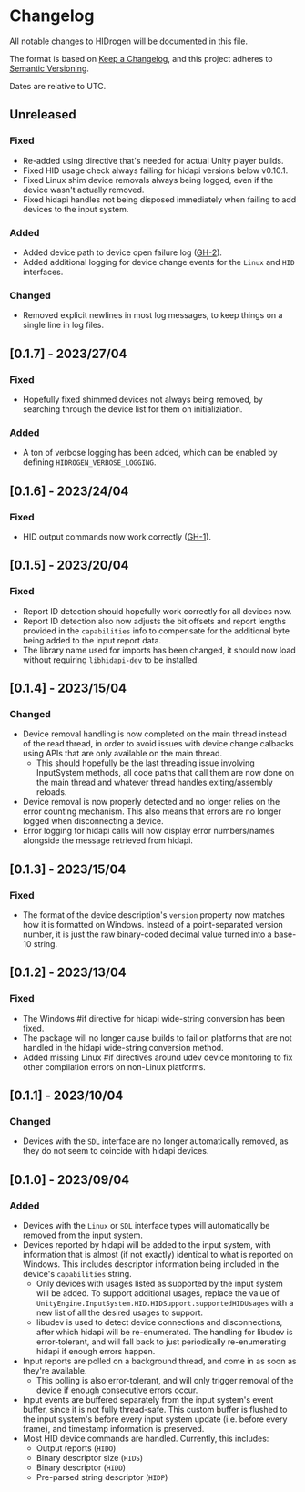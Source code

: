 # Changelog

All notable changes to HIDrogen will be documented in this file.

The format is based on [Keep a Changelog](https://keepachangelog.com/en/1.0.0/), and this project adheres to [Semantic Versioning](https://semver.org/spec/v2.0.0.html).

Dates are relative to UTC.

## Unreleased

### Fixed

- Re-added using directive that's needed for actual Unity player builds.
- Fixed HID usage check always failing for hidapi versions below v0.10.1.
- Fixed Linux shim device removals always being logged, even if the device wasn't actually removed.
- Fixed hidapi handles not being disposed immediately when failing to add devices to the input system.

### Added

- Added device path to device open failure log ([GH-2](https://github.com/TheNathannator/HIDrogen/pull/2)).
- Added additional logging for device change events for the `Linux` and `HID` interfaces.

### Changed

- Removed explicit newlines in most log messages, to keep things on a single line in log files.

## [0.1.7] - 2023/27/04

### Fixed

- Hopefully fixed shimmed devices not always being removed, by searching through the device list for them on initializiation.

### Added

- A ton of verbose logging has been added, which can be enabled by defining `HIDROGEN_VERBOSE_LOGGING`.

## [0.1.6] - 2023/24/04

### Fixed

- HID output commands now work correctly ([GH-1](https://github.com/TheNathannator/HIDrogen/pull/1)).

## [0.1.5] - 2023/20/04

### Fixed

- Report ID detection should hopefully work correctly for all devices now.
- Report ID detection also now adjusts the bit offsets and report lengths provided in the `capabilities` info to compensate for the additional byte being added to the input report data.
- The library name used for imports has been changed, it should now load without requiring `libhidapi-dev` to be installed.

## [0.1.4] - 2023/15/04

### Changed

- Device removal handling is now completed on the main thread instead of the read thread, in order to avoid issues with device change calbacks using APIs that are only available on the main thread.
  - This should hopefully be the last threading issue involving InputSystem methods, all code paths that call them are now done on the main thread and whatever thread handles exiting/assembly reloads.
- Device removal is now properly detected and no longer relies on the error counting mechanism. This also means that errors are no longer logged when disconnecting a device.
- Error logging for hidapi calls will now display error numbers/names alongside the message retrieved from hidapi.

## [0.1.3] - 2023/15/04

### Fixed

- The format of the device description's `version` property now matches how it is formatted on Windows. Instead of a point-separated version number, it is just the raw binary-coded decimal value turned into a base-10 string.

## [0.1.2] - 2023/13/04

### Fixed

- The Windows #if directive for hidapi wide-string conversion has been fixed.
- The package will no longer cause builds to fail on platforms that are not handled in the hidapi wide-string conversion method.
- Added missing Linux #if directives around udev device monitoring to fix other compilation errors on non-Linux platforms.

## [0.1.1] - 2023/10/04

### Changed

- Devices with the `SDL` interface are no longer automatically removed, as they do not seem to coincide with hidapi devices.

## [0.1.0] - 2023/09/04

### Added

- Devices with the `Linux` or `SDL` interface types will automatically be removed from the input system.
- Devices reported by hidapi will be added to the input system, with information that is almost (if not exactly) identical to what is reported on Windows. This includes descriptor information being included in the device's `capabilities` string.
  - Only devices with usages listed as supported by the input system will be added. To support additional usages, replace the value of `UnityEngine.InputSystem.HID.HIDSupport.supportedHIDUsages` with a new list of all the desired usages to support.
  - libudev is used to detect device connections and disconnections, after which hidapi will be re-enumerated. The handling for libudev is error-tolerant, and will fall back to just periodically re-enumerating hidapi if enough errors happen.
- Input reports are polled on a background thread, and come in as soon as they're available.
  - This polling is also error-tolerant, and will only trigger removal of the device if enough consecutive errors occur.
- Input events are buffered separately from the input system's event buffer, since it is not fully thread-safe. This custom buffer is flushed to the input system's before every input system update (i.e. before every frame), and timestamp information is preserved.
- Most HID device commands are handled. Currently, this includes:
  - Output reports (`HIDO`)
  - Binary descriptor size (`HIDS`)
  - Binary descriptor (`HIDD`)
  - Pre-parsed string descriptor (`HIDP`)
